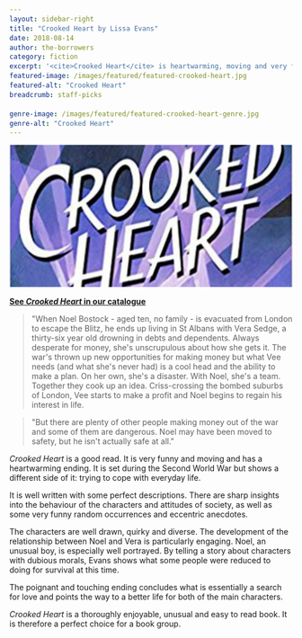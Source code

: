 ```yaml
---
layout: sidebar-right
title: "Crooked Heart by Lissa Evans"
date: 2018-08-14
author: the-borrowers
category: fiction
excerpt: '<cite>Crooked Heart</cite> is heartwarming, moving and very funny.'
featured-image: /images/featured/featured-crooked-heart.jpg
featured-alt: "Crooked Heart"
breadcrumb: staff-picks

genre-image: /images/featured/featured-crooked-heart-genre.jpg
genre-alt: "Crooked Heart"
---
```


![Crooked Heart](/images/featured/featured-crooked-heart.jpg)

**[See <cite>Crooked Heart</cite> in our catalogue](https://suffolk.spydus.co.uk/cgi-bin/spydus.exe/ENQ/OPAC/BIBENQ?BRN=1754076)**

> "When Noel Bostock - aged ten, no family - is evacuated from London to escape the Blitz, he ends up living in St Albans with Vera Sedge, a thirty-six year old drowning in debts and dependents. Always desperate for money, she's unscrupulous about how she gets it. The war's thrown up new opportunities for making money but what Vee needs (and what she's never had) is a cool head and the ability to make a plan. On her own, she's a disaster. With Noel, she's a team. Together they cook up an idea. Criss-crossing the bombed suburbs of London, Vee starts to make a profit and Noel begins to regain his interest in life.

> "But there are plenty of other people making money out of the war and some of them are dangerous. Noel may have been moved to safety, but he isn't actually safe at all."

<cite>Crooked Heart</cite> is a good read. It is very funny and moving and has a heartwarming ending. It is set during the Second World War but shows a different side of it: trying to cope with everyday life.

It is well written with some perfect descriptions. There are sharp insights into the behaviour of the characters and attitudes of society, as well as some very funny random occurrences and eccentric anecdotes.

The characters are well drawn, quirky and diverse. The development of the relationship between Noel and Vera is particularly engaging. Noel, an unusual boy, is especially well portrayed. By telling a story about characters with dubious morals, Evans shows what some people were reduced to doing for survival at this time.

The poignant and touching ending concludes what is essentially a search for love and points the way to a better life for both of the main characters.

<cite>Crooked Heart</cite> is a thoroughly enjoyable, unusual and easy to read book. It is therefore a perfect choice for a book group.
